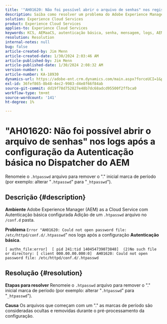 ```yaml
---
title: '"AH01620: Não foi possível abrir o arquivo de senhas" nos registros após a configuração da Autenticação básica no Dispatcher AEM"'
description: Saiba como resolver um problema do Adobe Experience Manager as a Cloud Service em que, após configurar a Autenticação básica, o erro "AH01620" é exibido nos logs.
solution: Experience Cloud Services
product: Experience Cloud Services
applies-to: Experience Cloud Services
keywords: KCS, AEMaaCS, autenticação básica, senha, mensagem, logs, AEM, dispatcher, Adobe Experience Manager, AH01620, Solução de problemas
resolution: Resolution
internal-notes: null
bug: false
article-created-by: Jim Menn
article-created-date: 1/30/2024 2:03:46 AM
article-published-by: Jim Menn
article-published-date: 1/30/2024 2:08:32 AM
version-number: 6
article-number: KA-18930
dynamics-url: https://adobe-ent.crm.dynamics.com/main.aspx?forceUCI=1&pagetype=entityrecord&etn=knowledgearticle&id=77150dc9-13bf-ee11-9079-6045bd006268
exl-id: 36fef865-8b48-4ec2-9983-d4e8f66f84ab
source-git-commit: dd19f78d752827e48b7dc68adcd95500f2ffbca0
workflow-type: tm+mt
source-wordcount: '141'
ht-degree: 1%

---
```


# &quot;AH01620: Não foi possível abrir o arquivo de senhas&quot; nos logs após a configuração da Autenticação básica no Dispatcher do AEM


Renomeie o `.htpasswd` arquivo para remover o &quot;.&quot; inicial marca de período (por exemplo: alterar &quot;`.htpasswd`&quot; para &quot;`_htpasswd`&quot;).

## Descrição {#description}


<b>Ambiente</b>
Adobe Experience Manager (AEM) as a Cloud Service com Autenticação básica configurada Adição de um `.htpasswd` arquivo no `/conf.d` pasta.

<b>Problema</b>
`Error "AH01620: Could not open password file: /etc/httpd/conf.d/.htpasswd`&quot; nos logs após a configuração <b>Autenticação básica</b>.


```
[ authn_file:error]  [ pid 241:tid 140454739073848]  (2)No such file or directory: [ client 000.00.00.000:0]  AH01620: Could not open password file: /etc/httpd/conf.d/.htpasswd
```





## Resolução {#resolution}


<b>Etapas para resolver</b>
Renomeie o `.htpasswd` arquivo para remover o &quot;.&quot; inicial marca de período (por exemplo: alterar &quot;`.htpasswd`&quot; para &quot;`_htpasswd`&quot;).

<b>Causa</b>
Os arquivos que começam com um &quot;.&quot; as marcas de período são consideradas ocultas e removidas durante o pré-processamento da configuração.
